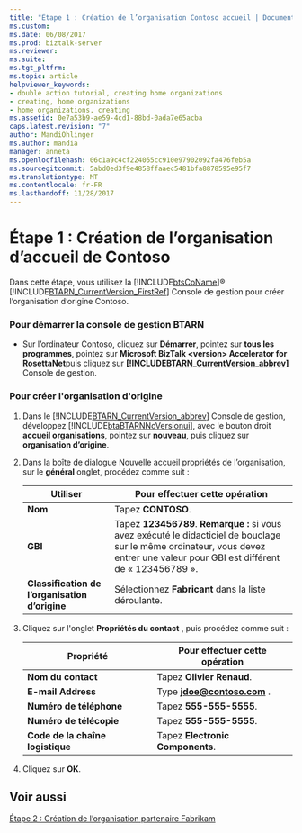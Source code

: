 ```yaml
---
title: "Étape 1 : Création de l’organisation Contoso accueil | Documents Microsoft"
ms.custom: 
ms.date: 06/08/2017
ms.prod: biztalk-server
ms.reviewer: 
ms.suite: 
ms.tgt_pltfrm: 
ms.topic: article
helpviewer_keywords:
- double action tutorial, creating home organizations
- creating, home organizations
- home organizations, creating
ms.assetid: 0e7a53b9-ae59-4cd1-88bd-0ada7e65acba
caps.latest.revision: "7"
author: MandiOhlinger
ms.author: mandia
manager: anneta
ms.openlocfilehash: 06c1a9c4cf224055cc910e97902092fa476feb5a
ms.sourcegitcommit: 5abd0ed3f9e4858ffaaec5481bfa8878595e95f7
ms.translationtype: MT
ms.contentlocale: fr-FR
ms.lasthandoff: 11/28/2017
---
```

# <a name="step-1-creating-the-contoso-home-organization"></a>Étape 1 : Création de l’organisation d’accueil de Contoso
Dans cette étape, vous utilisez la [!INCLUDE[btsCoName](../../includes/btsconame-md.md)]® [!INCLUDE[BTARN_CurrentVersion_FirstRef](../../includes/btarn-currentversion-firstref-md.md)] Console de gestion pour créer l’organisation d’origine Contoso.  
  
### <a name="to-start-the-btarn-management-console"></a>Pour démarrer la console de gestion BTARN  
  
-   Sur l’ordinateur Contoso, cliquez sur **Démarrer**, pointez sur **tous les programmes**, pointez sur **Microsoft BizTalk \<version\> Accelerator for RosettaNet**puis cliquez sur  **[!INCLUDE[BTARN_CurrentVersion_abbrev](../../includes/btarn-currentversion-abbrev-md.md)]**  Console de gestion.  
  
### <a name="to-create-the-home-organization"></a>Pour créer l'organisation d'origine  
  
1.  Dans le [!INCLUDE[BTARN_CurrentVersion_abbrev](../../includes/btarn-currentversion-abbrev-md.md)] Console de gestion, développez [!INCLUDE[btaBTARNNoVersionui](../../includes/btabtarnnoversionui-md.md)], avec le bouton droit **accueil organisations**, pointez sur **nouveau**, puis cliquez sur **organisation d’origine**.  
  
2.  Dans la boîte de dialogue Nouvelle accueil propriétés de l’organisation, sur le **général** onglet, procédez comme suit :  
  
    |Utiliser|Pour effectuer cette opération|  
    |--------------|----------------|  
    |**Nom**|Tapez **CONTOSO**.|  
    |**GBI**|Tapez **123456789**. **Remarque :** si vous avez exécuté le didacticiel de bouclage sur le même ordinateur, vous devez entrer une valeur pour GBI est différent de « 123456789 ».|  
    |**Classification de l’organisation d’origine**|Sélectionnez **Fabricant** dans la liste déroulante.|  
  
3.  Cliquez sur l'onglet **Propriétés du contact** , puis procédez comme suit :  
  
    |Propriété|Pour effectuer cette opération|  
    |--------------|----------------|  
    |**Nom du contact**|Tapez **Olivier Renaud**.|  
    |**E-mail Address**|Type  **jdoe@contoso.com** .|  
    |**Numéro de téléphone**|Tapez **555-555-5555**.|  
    |**Numéro de télécopie**|Tapez **555-555-5555**.|  
    |**Code de la chaîne logistique**|Tapez **Electronic Components**.|  
  
4.  Cliquez sur **OK**.  
  
## <a name="see-also"></a>Voir aussi  
 [Étape 2 : Création de l’organisation partenaire Fabrikam](../../adapters-and-accelerators/accelerator-rosettanet/step-2-creating-the-fabrikam-partner-organization.md)